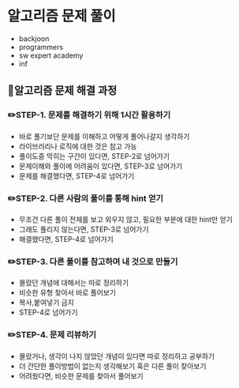 # 알고리즘 문제 풀이

- backjoon
- programmers
- sw expert academy
- inf



## 📖알고리즘 문제 해결 과정



### ✏️STEP-1. 문제를 해결하기 위해  1시간 활용하기

- 바로 풀기보단 문제를 이해하고 어떻게 풀어나갈지 생각하기
- 라이브러리나 로직에 대한 것은 참고 가능
- 풀이도중 막히는 구간이 있다면, STEP-2로 넘어가기
- 문제이해와 풀이에 어려움이 있다면, STEP-3로 넘어가기
- 문제를 해결했다면, STEP-4로 넘어가기



### ✏️STEP-2. 다른 사람의 풀이를 통해 hint 얻기

- 무조건 다른 풀이 전체를 보고 외우지 않고, 필요한 부분에 대한 hint만 얻기
- 그래도 풀리지 않는다면, STEP-3로 넘어가기
- 해결했다면, STEP-4로 넘어가기



### ✏️STEP-3. 다른 풀이를 참고하며 내 것으로 만들기

- 몰랐던 개념에 대해서는 따로 정리하기
- 비슷한 유형 찾아서 바로 풀어보기
- 복사,붙여넣기 금지
- STEP-4로 넘어가기



### ✏️STEP-4. 문제 리뷰하기

- 몰랐거나, 생각이 나지 않았던 개념이 있다면 따로 정리하고 공부하기
- 더 간단한 풀이방법이 없는지 생각해보기 혹은 다른 풀이 찾아보기
- 어려웠다면, 비슷한 문제를 찾아서 풀어보기



